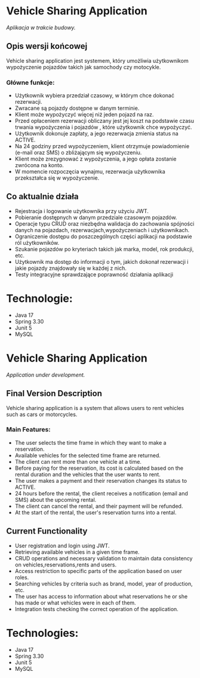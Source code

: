# Vehicle Sharing Application

_Aplikacja w trakcie budowy._

## Opis wersji końcowej

Vehicle sharing application jest systemem, który umożliwia użytkownikom wypożyczenie pojazdów takich jak samochody czy motocykle.

### Główne funkcje:
- Użytkownik wybiera przedział czasowy, w którym chce dokonać rezerwacji.
- Zwracane są pojazdy dostępne w danym terminie.
- Klient może wypożyczyć więcej niż jeden pojazd na raz.
- Przed opłaceniem rezerwacji obliczany jest jej koszt na podstawie czasu trwania wypożyczenia i pojazdów , które użytkownik chce wypożyczyć.
- Użytkownik dokonuje zapłaty, a jego rezerwacja zmienia status na ACTIVE.
- Na 24 godziny przed wypożyczeniem, klient otrzymuje powiadomienie (e-mail oraz SMS) o zbliżającym się wypożyczeniu.
- Klient może zrezygnować z wypożyczenia, a jego opłata zostanie zwrócona na konto.
- W momencie rozpoczęcia wynajmu, rezerwacja użytkownika przekształca się w wypożyczenie.

## Co aktualnie działa

- Rejestracja i logowanie użytkownika przy użyciu JWT.
- Pobieranie dostępnych w danym przedziale czasowym pojazdów.
- Operacje typu CRUD oraz niezbędna walidacja do zachowania spójności danych na pojazdach, rezerwacjach,wypożyczeniach i użytkownikach.
- Ograniczenie dostępu do poszczególnych części aplikacji na podstawie ról użytkowników.
- Szukanie pojazdów po kryteriach takich jak marka, model, rok produkcji, etc.
- Użytkownik ma dostęp do informacji o tym, jakich dokonał rezerwacji i jakie pojazdy znajdowały się w każdej z nich.
- Testy integracyjne sprawdzające poprawność działania aplikacji

# Technologie:
- Java 17
- Spring 3.30
- Junit 5
- MySQL

# Vehicle Sharing Application

_Application under development._

## Final Version Description

Vehicle sharing application is a system that allows users to rent vehicles such as cars or motorcycles.

### Main Features:
- The user selects the time frame in which they want to make a reservation.
- Available vehicles for the selected time frame are returned.
- The client can rent more than one vehicle at a time.
- Before paying for the reservation, its cost is calculated based on the rental duration and the vehicles that the user wants to rent.
- The user makes a payment and their reservation changes its status to ACTIVE.
- 24 hours before the rental, the client receives a notification (email and SMS) about the upcoming rental.
- The client can cancel the rental, and their payment will be refunded.
- At the start of the rental, the user's reservation turns into a rental.

## Current Functionality

- User registration and login using JWT.
- Retrieving available vehicles in a given time frame.
- CRUD operations and necessary validation to maintain data consistency on vehicles,reservations,rents and users.
- Access restriction to specific parts of the application based on user roles.
- Searching vehicles by criteria such as brand, model, year of production, etc.
- The user has access to information about what reservations he or she has made or what vehicles were in each of them.
- Integration tests checking the correct operation of the application.

# Technologies:
- Java 17
- Spring 3.30
- Junit 5
- MySQL
